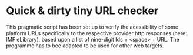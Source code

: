 # Quick & dirty tiny URL checker
This pragmatic script has been set up to verify the acessibility of some platform URLs specifically to the respective provider http responses (here: IMF eLibrary), based upon a list of nine-digit Ids + \<space\> + URL. The programme has to bee adapted to be used for other web targets.
